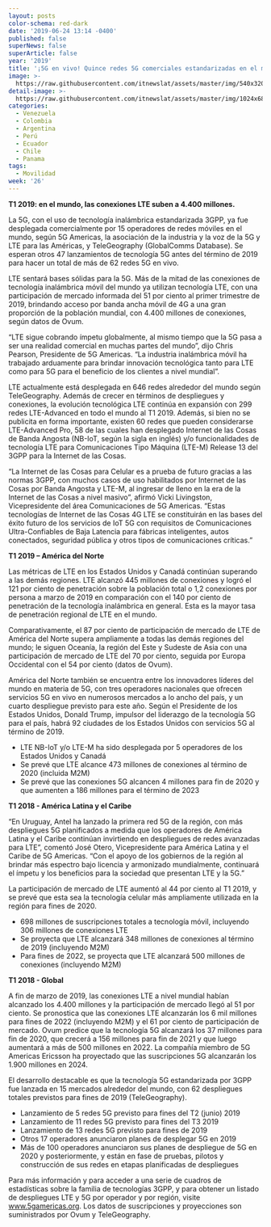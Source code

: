 ```yaml
---
layout: posts
color-schema: red-dark
date: '2019-06-24 13:14 -0400'
published: false
superNews: false
superArticle: false
year: '2019'
title: '¡5G en vivo! Quince redes 5G comerciales estandarizadas en el mundo '
image: >-
  https://raw.githubusercontent.com/itnewslat/assets/master/img/540x320/Tecnologia-5G-p.jpg
detail-image: >-
  https://raw.githubusercontent.com/itnewslat/assets/master/img/1024x680/Tecnologia-5G-g.jpg
categories:
  - Venezuela
  - Colombia
  - Argentina
  - Perú
  - Ecuador
  - Chile
  - Panama
tags:
  - Movilidad
week: '26'
---
```

**T1 2019: en el mundo, las conexiones LTE suben a 4.400 millones.**

La 5G, con el uso de tecnología inalámbrica estandarizada 3GPP, ya fue desplegada comercialmente por 15 operadores de redes móviles en el mundo, según 5G Americas, la asociación de la industria y la voz de la 5G y LTE para las Américas, y TeleGeography (GlobalComms Database).  Se esperan otros 47 lanzamientos de tecnología 5G antes del término de 2019 para hacer un total de más de 62 redes 5G en vivo.
 
LTE sentará bases sólidas para la 5G. Más de la mitad de las conexiones de tecnología inalámbrica móvil del mundo ya utilizan tecnología LTE, con una participación de mercado informada del 51 por ciento al primer trimestre de 2019, brindando acceso por banda ancha móvil de 4G a una gran proporción de la población mundial, con 4.400 millones de conexiones, según datos de Ovum.
 
“LTE sigue cobrando ímpetu globalmente, al mismo tiempo que la 5G pasa a ser una realidad comercial en muchas partes del mundo”, dijo Chris Pearson, Presidente de 5G Americas. “La industria inalámbrica móvil ha trabajado arduamente para brindar innovación tecnológica tanto para LTE como para 5G para el beneficio de los clientes a nivel mundial”.
 
LTE actualmente está desplegada en 646 redes alrededor del mundo según TeleGeography. Además de crecer en términos de despliegues y conexiones, la evolución tecnológica LTE continúa en expansión con 299 redes LTE-Advanced en todo el mundo al T1 2019. Además, si bien no se publicita en forma importante, existen 60 redes que pueden considerarse LTE-Advanced Pro, 58 de las cuales han desplegado Internet de las Cosas de Banda Angosta (NB-IoT, según la sigla en inglés) y/o funcionalidades de tecnología LTE para Comunicaciones Tipo Máquina (LTE-M) Release 13 del 3GPP para la Internet de las Cosas.
 
“La Internet de las Cosas para Celular es a prueba de futuro gracias a las normas 3GPP, con muchos casos de uso habilitados por Internet de las Cosas por Banda Angosta y LTE-M, al ingresar de lleno en la era de la Internet de las Cosas a nivel masivo”, afirmó Vicki Livingston, Vicepresidente del área Comunicaciones de 5G Americas. “Estas tecnologías de Internet de las Cosas 4G LTE se constituirán en las bases del éxito futuro de los servicios de IoT 5G con requisitos de Comunicaciones Ultra-Confiables de Baja Latencia para fábricas inteligentes, autos conectados, seguridad pública y otros tipos de comunicaciones críticas.”
 
**T1 2019 – América del Norte**
 
Las métricas de LTE en los Estados Unidos y Canadá continúan superando a las demás regiones. LTE alcanzó 445 millones de conexiones y logró el 121 por ciento de penetración sobre la población total o 1,2 conexiones por persona a marzo de 2019 en comparación con el 140 por ciento de penetración de la tecnología inalámbrica en general. Esta es la mayor tasa de penetración regional de LTE en el mundo.
 
Comparativamente, el 87 por ciento de participación de mercado de LTE de América del Norte supera ampliamente a todas las demás regiones del mundo; le siguen Oceanía, la región del Este y Sudeste de Asia con una participación de mercado de LTE del 70 por ciento, seguida por Europa Occidental con el 54 por ciento (datos de Ovum).
 
América del Norte también se encuentra entre los innovadores líderes del mundo en materia de 5G, con tres operadores nacionales que ofrecen servicios 5G en vivo en numerosos mercados a lo ancho del país, y un cuarto despliegue previsto para este año. Según el Presidente de los Estados Unidos, Donald Trump, impulsor del liderazgo de la tecnología 5G para el país, habrá 92 ciudades de los Estados Unidos con servicios 5G al término de 2019.
  
- LTE NB-IoT y/o LTE-M ha sido desplegada por 5 operadores de los Estados Unidos y Canadá
- Se prevé que LTE alcance 473 millones de conexiones al término de 2020 (incluida M2M)
- Se prevé que las conexiones 5G alcancen 4 millones para fin de 2020 y que aumenten a 186 millones para el término de 2023

**T1 2018 - América Latina y el Caribe**
 
 “En Uruguay, Antel ha lanzado la primera red 5G de la región, con más despliegues 5G planificados a medida que los operadores de América Latina y el Caribe continúan invirtiendo en despliegues de redes avanzadas para LTE”, comentó José Otero, Vicepresidente para América Latina y el Caribe de 5G Americas. “Con el apoyo de los gobiernos de la región al brindar más espectro bajo licencia y armonizado mundialmente, continuará el ímpetu y los beneficios para la sociedad que presentan LTE y la 5G.”
 
La participación de mercado de LTE aumentó al 44 por ciento al T1 2019, y se prevé que esta sea la tecnología celular más ampliamente utilizada en la región para fines de 2020. 
  
- 698 millones de suscripciones totales a tecnología móvil, incluyendo 306 millones de conexiones LTE
- Se proyecta que LTE alcanzará 348 millones de conexiones al término de 2019 (incluyendo M2M)
- Para fines de 2022, se proyecta que LTE alcanzará 500 millones de conexiones (incluyendo M2M)
 
**T1 2018 - Global**
 
A fin de marzo de 2019, las conexiones LTE a nivel mundial habían alcanzado los 4.400 millones y la participación de mercado llegó al 51 por ciento. Se pronostica que las conexiones LTE alcanzarán los 6 mil millones para fines de 2022 (incluyendo M2M) y el 61 por ciento de participación de mercado. Ovum predice que la tecnología 5G alcanzará los 37 millones para fin de 2020, que crecerá a 156 millones para fin de 2021 y que luego aumentará a más de 500 millones en 2022. La compañía miembro de 5G Americas Ericsson ha proyectado que las suscripciones 5G alcanzarán los 1.900 millones en 2024.
 
El desarrollo destacable es que la tecnología 5G estandarizada por 3GPP fue lanzada en 15 mercados alrededor del mundo, con 62 despliegues totales previstos para fines de 2019 (TeleGeography).
  
- Lanzamiento de 5 redes 5G previsto para fines del T2 (junio) 2019
- Lanzamiento de 11 redes 5G previsto para fines del T3 2019
- Lanzamiento de 13 redes 5G previsto para fines de 2019
- Otros 17 operadores anunciaron planes de desplegar 5G en 2019
- Más de 100 operadores anunciaron sus planes de despliegue de 5G en 2020 y posteriormente, y están en fase de pruebas, pilotos y construcción de sus redes en etapas planificadas de despliegues
 
Para más información y para acceder a una serie de cuadros de estadísticas sobre la familia de tecnologías 3GPP, y para obtener un listado de despliegues LTE y 5G por operador y por región, visite www.5gamericas.org. Los datos de suscripciones y proyecciones son suministrados por Ovum y TeleGeography.